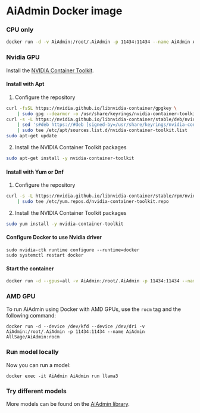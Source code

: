 # AiAdmin Docker image

### CPU only

```bash
docker run -d -v AiAdmin:/root/.AiAdmin -p 11434:11434 --name AiAdmin AllSage/AiAdmin
```

### Nvidia GPU
Install the [NVIDIA Container Toolkit](https://docs.nvidia.com/datacenter/cloud-native/container-toolkit/latest/install-guide.html#installation).

#### Install with Apt
1.  Configure the repository
```bash
curl -fsSL https://nvidia.github.io/libnvidia-container/gpgkey \
    | sudo gpg --dearmor -o /usr/share/keyrings/nvidia-container-toolkit-keyring.gpg
curl -s -L https://nvidia.github.io/libnvidia-container/stable/deb/nvidia-container-toolkit.list \
    | sed 's#deb https://#deb [signed-by=/usr/share/keyrings/nvidia-container-toolkit-keyring.gpg] https://#g' \
    | sudo tee /etc/apt/sources.list.d/nvidia-container-toolkit.list
sudo apt-get update
```
2.  Install the NVIDIA Container Toolkit packages
```bash
sudo apt-get install -y nvidia-container-toolkit
```

#### Install with Yum or Dnf
1.  Configure the repository
    
```bash
curl -s -L https://nvidia.github.io/libnvidia-container/stable/rpm/nvidia-container-toolkit.repo \
    | sudo tee /etc/yum.repos.d/nvidia-container-toolkit.repo
```
    
2. Install the NVIDIA Container Toolkit packages
    
```bash
sudo yum install -y nvidia-container-toolkit
```

#### Configure Docker to use Nvidia driver 
```
sudo nvidia-ctk runtime configure --runtime=docker
sudo systemctl restart docker
```

#### Start the container

```bash
docker run -d --gpus=all -v AiAdmin:/root/.AiAdmin -p 11434:11434 --name AiAdmin AllSage/AiAdmin
```

### AMD GPU

To run AiAdmin using Docker with AMD GPUs, use the `rocm` tag and the following command:

```
docker run -d --device /dev/kfd --device /dev/dri -v AiAdmin:/root/.AiAdmin -p 11434:11434 --name AiAdmin AllSage/AiAdmin:rocm
```

### Run model locally

Now you can run a model:

```
docker exec -it AiAdmin AiAdmin run llama3
```

### Try different models

More models can be found on the [AiAdmin library](https://AiAdmin.com/library).
